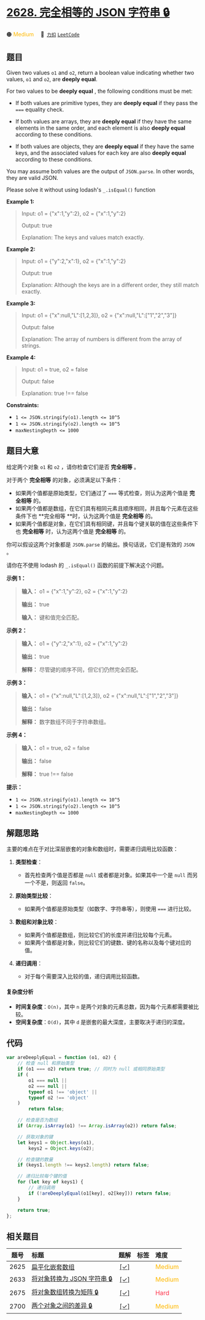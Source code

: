 # [2628. 完全相等的 JSON 字符串 🔒](https://2xiao.github.io/leetcode-js/problem/2628.html)

🟠 <font color=#ffb800>Medium</font>&emsp; 🔗&ensp;[`力扣`](https://leetcode.cn/problems/json-deep-equal) [`LeetCode`](https://leetcode.com/problems/json-deep-equal)

## 题目

Given two values `o1` and `o2`, return a boolean value indicating whether two
values, `o1` and `o2`, are **deeply equal**.

For two values to be **deeply equal** , the following conditions must be met:

- If both values are primitive types, they are **deeply equal** if they pass the `===` equality check.

- If both values are arrays, they are **deeply equal** if they have the same elements in the same order, and each element is also **deeply equal** according to these conditions.

- If both values are objects, they are **deeply equal** if they have the same keys, and the associated values for each key are also **deeply equal** according to these conditions.

You may assume both values are the output of `JSON.parse`. In other words,
they are valid JSON.

Please solve it without using lodash's `_.isEqual()` function

**Example 1:**

> Input: o1 = {"x":1,"y":2}, o2 = {"x":1,"y":2}
>
> Output: true
>
> Explanation: The keys and values match exactly.

**Example 2:**

> Input: o1 = {"y":2,"x":1}, o2 = {"x":1,"y":2}
>
> Output: true
>
> Explanation: Although the keys are in a different order, they still match exactly.

**Example 3:**

> Input: o1 = {"x":null,"L":[1,2,3]}, o2 = {"x":null,"L":["1","2","3"]}
>
> Output: false
>
> Explanation: The array of numbers is different from the array of strings.

**Example 4:**

> Input: o1 = true, o2 = false
>
> Output: false
>
> Explanation: true !== false

**Constraints:**

- `1 <= JSON.stringify(o1).length <= 10^5`
- `1 <= JSON.stringify(o2).length <= 10^5`
- `maxNestingDepth <= 1000`

## 题目大意

给定两个对象 `o1` 和 `o2` ，请你检查它们是否 **完全相等** 。

对于两个 **完全相等** 的对象，必须满足以下条件：

- 如果两个值都是原始类型，它们通过了 `===` 等式检查，则认为这两个值是 **完全相等** 的。
- 如果两个值都是数组，在它们具有相同元素且顺序相同，并且每个元素在这些条件下也 **完全相等 **时，认为这两个值是 **完全相等** 的。
- 如果两个值都是对象，在它们具有相同键，并且每个键关联的值在这些条件下也 **完全相等** 时，认为这两个值是 **完全相等** 的。

你可以假设这两个对象都是 `JSON.parse` 的输出。换句话说，它们是有效的 `JSON` 。

请你在不使用 lodash 的 `_.isEqual()` 函数的前提下解决这个问题。

**示例 1：**

> **输入：** o1 = {"x":1,"y":2}, o2 = {"x":1,"y":2}
>
> **输出：** true
>
> **输入：** 键和值完全匹配。

**示例 2：**

> **输入：** o1 = {"y":2,"x":1}, o2 = {"x":1,"y":2}
>
> **输出：** true
>
> **解释：** 尽管键的顺序不同，但它们仍然完全匹配。

**示例 3：**

> **输入：** o1 = {"x":null,"L":[1,2,3]}, o2 = {"x":null,"L":["1","2","3"]}
>
> **输出：** false
>
> **解释：** 数字数组不同于字符串数组。

**示例 4：**

> **输入：** o1 = true, o2 = false
>
> **输出：** false
>
> **解释：** true !== false

**提示：**

- `1 <= JSON.stringify(o1).length <= 10^5`
- `1 <= JSON.stringify(o2).length <= 10^5`
- `maxNestingDepth <= 1000`

## 解题思路

主要的难点在于对比深层嵌套的对象和数组时，需要递归调用比较函数：

1. **类型检查**：

   - 首先检查两个值是否都是 `null` 或者都是对象。如果其中一个是 `null` 而另一个不是，则返回 `false`。

2. **原始类型比较**：

   - 如果两个值都是原始类型（如数字、字符串等），则使用 `===` 进行比较。

3. **数组和对象比较**：

   - 如果两个值都是数组，则比较它们的长度并递归比较每个元素。
   - 如果两个值都是对象，则比较它们的键数、键的名称以及每个键对应的值。

4. **递归调用**：
   - 对于每个需要深入比较的值，递归调用比较函数。

#### 复杂度分析

- **时间复杂度**：`O(n)`，其中 `n` 是两个对象的元素总数，因为每个元素都需要被比较。
- **空间复杂度**：`O(d)`，其中 `d` 是嵌套的最大深度，主要取决于递归的深度。

## 代码

```javascript
var areDeeplyEqual = function (o1, o2) {
	// 检查 null 和原始类型
	if (o1 === o2) return true; // 同时为 null 或相同原始类型
	if (
		o1 === null ||
		o2 === null ||
		typeof o1 !== 'object' ||
		typeof o2 !== 'object'
	)
		return false;

	// 检查是否为数组
	if (Array.isArray(o1) !== Array.isArray(o2)) return false;

	// 获取对象的键
	let keys1 = Object.keys(o1),
		keys2 = Object.keys(o2);

	// 检查键的数量
	if (keys1.length !== keys2.length) return false;

	// 递归比较每个键的值
	for (let key of keys1) {
		// 递归调用
		if (!areDeeplyEqual(o1[key], o2[key])) return false;
	}

	return true;
};
```

## 相关题目

<!-- prettier-ignore -->
| 题号 | 标题 | 题解 | 标签 | 难度 |
| :------: | :------ | :------: | :------ | :------ |
| 2625 | [扁平化嵌套数组](https://leetcode.com/problems/flatten-deeply-nested-array) | [[✓]](/problem/2625.md) |  | <font color=#ffb800>Medium</font> |
| 2633 | [将对象转换为 JSON 字符串 🔒](https://leetcode.com/problems/convert-object-to-json-string) | [[✓]](/problem/2633.md) |  | <font color=#ffb800>Medium</font> |
| 2675 | [将对象数组转换为矩阵 🔒](https://leetcode.com/problems/array-of-objects-to-matrix) | [[✓]](/problem/2675.md) |  | <font color=#ff334b>Hard</font> |
| 2700 | [两个对象之间的差异 🔒](https://leetcode.com/problems/differences-between-two-objects) | [[✓]](/problem/2700.md) |  | <font color=#ffb800>Medium</font> |
